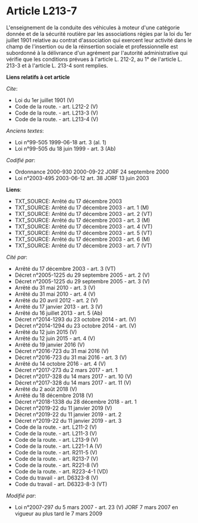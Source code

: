 # Article L213-7

L'enseignement de la conduite des véhicules à moteur d'une catégorie donnée et de la sécurité routière par les associations
régies par la loi du 1er juillet 1901 relative au contrat d'association qui exercent leur activité dans le champ de
l'insertion ou de la réinsertion sociale et professionnelle est subordonné à la délivrance d'un agrément par l'autorité
administrative qui vérifie que les conditions prévues à l'article L. 212-2, au 1° de l'article L. 213-3 et à l'article L.
213-4 sont remplies.

**Liens relatifs à cet article**

_Cite_:

  - Loi du 1er juillet 1901 (V)
  - Code de la route. - art. L212-2 (V)
  - Code de la route. - art. L213-3 (V)
  - Code de la route. - art. L213-4 (V)

_Anciens textes_:

  - Loi n°99-505 1999-06-18 art. 3 (al. 1)
  - Loi n°99-505 du 18 juin 1999 - art. 3 (Ab)

_Codifié par_:

  - Ordonnance 2000-930 2000-09-22 JORF 24 septembre 2000
  - Loi n°2003-495 2003-06-12 art. 38 JORF 13 juin 2003

**Liens**:

  - TXT_SOURCE: Arrêté du 17 décembre 2003
  - TXT_SOURCE: Arrêté du 17 décembre 2003 - art. 1 (M)
  - TXT_SOURCE: Arrêté du 17 décembre 2003 - art. 2 (VT)
  - TXT_SOURCE: Arrêté du 17 décembre 2003 - art. 3 (M)
  - TXT_SOURCE: Arrêté du 17 décembre 2003 - art. 4 (VT)
  - TXT_SOURCE: Arrêté du 17 décembre 2003 - art. 5 (VT)
  - TXT_SOURCE: Arrêté du 17 décembre 2003 - art. 6 (M)
  - TXT_SOURCE: Arrêté du 17 décembre 2003 - art. 7 (VT)

_Cité par_:

  - Arrêté du 17 décembre 2003 - art. 3 (VT)
  - Décret n°2005-1225 du 29 septembre 2005 - art. 2 (V)
  - Décret n°2005-1225 du 29 septembre 2005 - art. 3 (V)
  - Arrêté du 31 mai 2010 - art. 3 (V)
  - Arrêté du 31 mai 2010 - art. 4 (V)
  - Arrêté du 20 avril 2012 - art. 2 (V)
  - Arrêté du 17 janvier 2013 - art. 3 (V)
  - Arrêté du 16 juillet 2013 - art. 5 (Ab)
  - Décret n°2014-1293 du 23 octobre 2014 - art. (V)
  - Décret n°2014-1294 du 23 octobre 2014 - art. (V)
  - Arrêté du 12 juin 2015 (V)
  - Arrêté du 12 juin 2015 - art. 4 (V)
  - Arrêté du 19 janvier 2016 (V)
  - Décret n°2016-723 du 31 mai 2016 (V)
  - Décret n°2016-723 du 31 mai 2016 - art. 3 (V)
  - Arrêté du 14 octobre 2016 - art. 4 (V)
  - Décret n°2017-273 du 2 mars 2017 - art. 1
  - Décret n°2017-328 du 14 mars 2017 - art. 10 (V)
  - Décret n°2017-328 du 14 mars 2017 - art. 11 (V)
  - Arrêté du 2 août 2018 (V)
  - Arrêté du 18 décembre 2018 (V)
  - Décret n°2018-1338 du 28 décembre 2018 - art. 1
  - Décret n°2019-22 du 11 janvier 2019 (V)
  - Décret n°2019-22 du 11 janvier 2019 - art. 2
  - Décret n°2019-22 du 11 janvier 2019 - art. 3
  - Code de la route. - art. L211-2 (V)
  - Code de la route. - art. L211-3 (V)
  - Code de la route. - art. L213-9 (V)
  - Code de la route. - art. L221-1 A (V)
  - Code de la route. - art. R211-5 (V)
  - Code de la route. - art. R213-7 (V)
  - Code de la route. - art. R221-8 (V)
  - Code de la route. - art. R223-4-1 (VD)
  - Code du travail - art. D6323-8 (V)
  - Code du travail - art. D6323-8-3 (VT)

_Modifié par_:

  - Loi n°2007-297 du 5 mars 2007 - art. 23 (V) JORF 7 mars 2007 en vigueur au plus tard le 7 mars 2009
